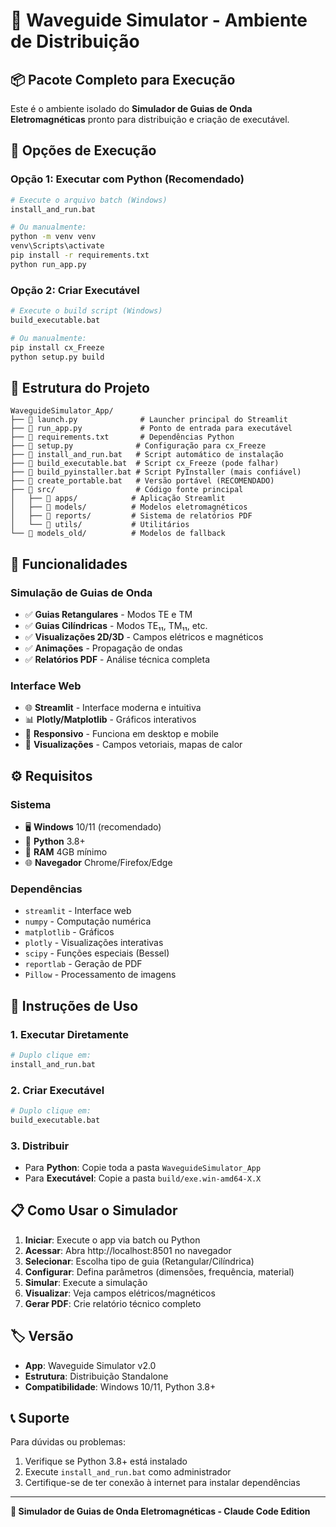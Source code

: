 # 🌊 Waveguide Simulator - Ambiente de Distribuição

## 📦 **Pacote Completo para Execução**

Este é o ambiente isolado do **Simulador de Guias de Onda Eletromagnéticas** pronto para distribuição e criação de executável.

## 🚀 **Opções de Execução**

### **Opção 1: Executar com Python (Recomendado)**
```bash
# Execute o arquivo batch (Windows)
install_and_run.bat

# Ou manualmente:
python -m venv venv
venv\Scripts\activate
pip install -r requirements.txt
python run_app.py
```

### **Opção 2: Criar Executável**
```bash
# Execute o build script (Windows)
build_executable.bat

# Ou manualmente:
pip install cx_Freeze
python setup.py build
```

## 📁 **Estrutura do Projeto**

```
WaveguideSimulator_App/
├── 📄 launch.py              # Launcher principal do Streamlit
├── 📄 run_app.py             # Ponto de entrada para executável
├── 📄 requirements.txt       # Dependências Python
├── 📄 setup.py              # Configuração para cx_Freeze
├── 🔧 install_and_run.bat   # Script automático de instalação
├── 🔧 build_executable.bat  # Script cx_Freeze (pode falhar)
├── 🔧 build_pyinstaller.bat # Script PyInstaller (mais confiável)
├── 🔧 create_portable.bat   # Versão portável (RECOMENDADO)
├── 📁 src/                  # Código fonte principal
│   ├── 📁 apps/            # Aplicação Streamlit
│   ├── 📁 models/          # Modelos eletromagnéticos
│   ├── 📁 reports/         # Sistema de relatórios PDF
│   └── 📁 utils/           # Utilitários
└── 📁 models_old/          # Modelos de fallback
```

## 🎯 **Funcionalidades**

### **Simulação de Guias de Onda**
- ✅ **Guias Retangulares** - Modos TE e TM
- ✅ **Guias Cilíndricas** - Modos TE₁₁, TM₁₁, etc.
- ✅ **Visualizações 2D/3D** - Campos elétricos e magnéticos
- ✅ **Animações** - Propagação de ondas
- ✅ **Relatórios PDF** - Análise técnica completa

### **Interface Web**
- 🌐 **Streamlit** - Interface moderna e intuitiva
- 📊 **Plotly/Matplotlib** - Gráficos interativos
- 📱 **Responsivo** - Funciona em desktop e mobile
- 🎨 **Visualizações** - Campos vetoriais, mapas de calor

## ⚙️ **Requisitos**

### **Sistema**
- 🖥️ **Windows** 10/11 (recomendado)
- 🐍 **Python** 3.8+
- 💾 **RAM** 4GB mínimo
- 🌐 **Navegador** Chrome/Firefox/Edge

### **Dependências**
- `streamlit` - Interface web
- `numpy` - Computação numérica
- `matplotlib` - Gráficos
- `plotly` - Visualizações interativas
- `scipy` - Funções especiais (Bessel)
- `reportlab` - Geração de PDF
- `Pillow` - Processamento de imagens

## 🔧 **Instruções de Uso**

### **1. Executar Diretamente**
```bash
# Duplo clique em:
install_and_run.bat
```

### **2. Criar Executável**
```bash
# Duplo clique em:
build_executable.bat
```

### **3. Distribuir**
- Para **Python**: Copie toda a pasta `WaveguideSimulator_App`
- Para **Executável**: Copie a pasta `build/exe.win-amd64-X.X`

## 📋 **Como Usar o Simulador**

1. **Iniciar**: Execute o app via batch ou Python
2. **Acessar**: Abra http://localhost:8501 no navegador
3. **Selecionar**: Escolha tipo de guia (Retangular/Cilíndrica)
4. **Configurar**: Defina parâmetros (dimensões, frequência, material)
5. **Simular**: Execute a simulação
6. **Visualizar**: Veja campos elétricos/magnéticos
7. **Gerar PDF**: Crie relatório técnico completo

## 🏷️ **Versão**

- **App**: Waveguide Simulator v2.0
- **Estrutura**: Distribuição Standalone
- **Compatibilidade**: Windows 10/11, Python 3.8+

## 📞 **Suporte**

Para dúvidas ou problemas:
1. Verifique se Python 3.8+ está instalado
2. Execute `install_and_run.bat` como administrador
3. Certifique-se de ter conexão à internet para instalar dependências

---
**🌊 Simulador de Guias de Onda Eletromagnéticas - Claude Code Edition**